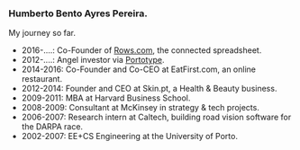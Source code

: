 ### Humberto Bento Ayres Pereira.

My journey so far.

- 2016-....: Co-Founder of [Rows.com](https://rows.com), the connected spreadsheet. 
- 2012-....: Angel investor via [Portotype](https://portotype.com). 
- 2014-2016: Co-Founder and Co-CEO at EatFirst.com, an online restaurant. 
- 2012-2014: Founder and CEO at Skin.pt, a Health & Beauty business. 
- 2009-2011: MBA at Harvard Business School. 
- 2008-2009: Consultant at McKinsey in strategy & tech projects. 
- 2006-2007: Research intern at Caltech, building road vision software for the DARPA race. 
- 2002-2007: EE+CS Engineering at the University of Porto. 


